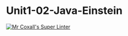 # Unit1-02-Java-Einstein
[![Mr Coxall's Super Linter](https://github.com/ICS4U-Programming-MelodyB/Unit1-02-Java-Einstein/workflows/Mr%20Coxall's%20Super%20Linter/badge.svg)](https://github.com/ICS4U-Programming-MelodyB/Unit1-02-Java-Einstein/actions/)
